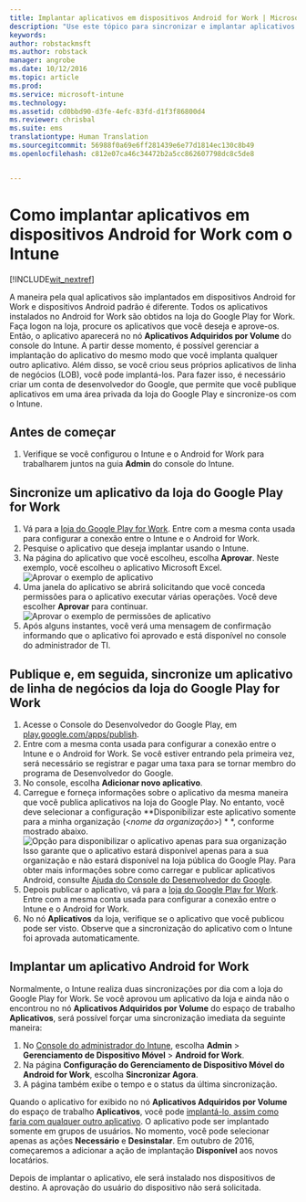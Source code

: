 ```yaml
---
title: Implantar aplicativos em dispositivos Android for Work | Microsoft Intune
description: "Use este tópico para sincronizar e implantar aplicativos em dispositivos Android for Work da Google Play for Work Store."
keywords: 
author: robstackmsft
ms.author: robstack
manager: angrobe
ms.date: 10/12/2016
ms.topic: article
ms.prod: 
ms.service: microsoft-intune
ms.technology: 
ms.assetid: cd0bbd90-d3fe-4efc-83fd-d1f3f86800d4
ms.reviewer: chrisbal
ms.suite: ems
translationtype: Human Translation
ms.sourcegitcommit: 56988f0a69e6ff281439e6e77d1814ec130c8b49
ms.openlocfilehash: c812e07ca46c34472b2a5cc862607798dc8c5de8


---
```


# <a name="how-to-deploy-apps-to-android-for-work-devices-with-intune"></a>Como implantar aplicativos em dispositivos Android for Work com o Intune

[!INCLUDE[wit_nextref](../includes/afw_rollout_disclaimer.md)]

A maneira pela qual aplicativos são implantados em dispositivos Android for Work e dispositivos Android padrão é diferente. Todos os aplicativos instalados no Android for Work são obtidos na loja do Google Play for Work. Faça logon na loja, procure os aplicativos que você deseja e aprove-os.
Então, o aplicativo aparecerá no nó **Aplicativos Adquiridos por Volume** do console do Intune. A partir desse momento, é possível gerenciar a implantação do aplicativo do mesmo modo que você implanta qualquer outro aplicativo.
Além disso, se você criou seus próprios aplicativos de linha de negócios (LOB), você pode implantá-los. Para fazer isso, é necessário criar um conta de desenvolvedor do Google, que permite que você publique aplicativos em uma área privada da loja do Google Play e sincronize-os com o Intune.

## <a name="before-you-start"></a>Antes de começar

1. Verifique se você configurou o Intune e o Android for Work para trabalharem juntos na guia **Admin** do console do Intune.

## <a name="synchronize-an-app-from-the-google-play-for-work-store"></a>Sincronize um aplicativo da loja do Google Play for Work


1. Vá para a [loja do Google Play for Work](https://play.google.com/work). Entre com a mesma conta usada para configurar a conexão entre o Intune e o Android for Work.
2. Pesquise o aplicativo que deseja implantar usando o Intune.
3. Na página do aplicativo que você escolheu, escolha **Aprovar**. Neste exemplo, você escolheu o aplicativo Microsoft Excel.<br>
  ![Aprovar o exemplo de aplicativo](/intune/deploy-use/media/approve.png)
4. Uma janela do aplicativo se abrirá solicitando que você conceda permissões para o aplicativo executar várias operações. Você deve escolher **Aprovar** para continuar.<br>
  ![Aprovar o exemplo de permissões de aplicativo](/intune/deploy-use/media/approve-app-permissions.png)
5. Após alguns instantes, você verá uma mensagem de confirmação informando que o aplicativo foi aprovado e está disponível no console do administrador de TI.

## <a name="publish-then-synchronize-a-line-of-business-app-from-the-google-play-for-work-store"></a>Publique e, em seguida, sincronize um aplicativo de linha de negócios da loja do Google Play for Work

1. Acesse o Console do Desenvolvedor do Google Play, em [play.google.com/apps/publish](play.google.com/apps/publish).
2. Entre com a mesma conta usada para configurar a conexão entre o Intune e o Android for Work. Se você estiver entrando pela primeira vez, será necessário se registrar e pagar uma taxa para se tornar membro do programa de Desenvolvedor do Google.
3. No console, escolha **Adicionar novo aplicativo**.
4. Carregue e forneça informações sobre o aplicativo da mesma maneira que você publica aplicativos na loja do Google Play. No entanto, você deve selecionar a configuração **Disponibilizar este aplicativo somente para a minha organização (<*nome da organização*>) * *, conforme mostrado abaixo.<br>
  ![Opção para disponibilizar o aplicativo apenas para sua organização](/intune/deploy-use/media/restrict.png)<br>
Isso garante que o aplicativo estará disponível apenas para a sua organização e não estará disponível na loja pública do Google Play.
Para obter mais informações sobre como carregar e publicar aplicativos Android, consulte [Ajuda do Console do Desenvolvedor do Google](https://support.google.com/googleplay/android-developer/answer/113469).
5. Depois publicar o aplicativo, vá para a [loja do Google Play for Work](https://play.google.com/work). Entre com a mesma conta usada para configurar a conexão entre o Intune e o Android for Work.
6. No nó **Aplicativos** da loja, verifique se o aplicativo que você publicou pode ser visto. Observe que a sincronização do aplicativo com o Intune foi aprovada automaticamente.

## <a name="deploy-an-android-for-work-app"></a>Implantar um aplicativo Android for Work

Normalmente, o Intune realiza duas sincronizações por dia com a loja do Google Play for Work. Se você aprovou um aplicativo da loja e ainda não o encontrou no nó **Aplicativos Adquiridos por Volume** do espaço de trabalho **Aplicativos**, será possível forçar uma sincronização imediata da seguinte maneira:

1. No [Console do administrador do Intune](https://manage.microsoft.com), escolha **Admin** > **Gerenciamento de Dispositivo Móvel** > **Android for Work**.
2. Na página **Configuração do Gerenciamento de Dispositivo Móvel do Android for Work**, escolha **Sincronizar Agora**.
3. A página também exibe o tempo e o status da última sincronização.

Quando o aplicativo for exibido no nó **Aplicativos Adquiridos por Volume** do espaço de trabalho **Aplicativos**, você pode [implantá-lo, assim como faria com qualquer outro aplicativo](deploy-apps-in-microsoft-intune.md). O aplicativo pode ser implantado somente em grupos de usuários. No momento, você pode selecionar apenas as ações **Necessário** e **Desinstalar**. Em outubro de 2016, começaremos a adicionar a ação de implantação **Disponível** aos novos locatários.

Depois de implantar o aplicativo, ele será instalado nos dispositivos de destino. A aprovação do usuário do dispositivo não será solicitada.



<!--HONumber=Nov16_HO1-->


